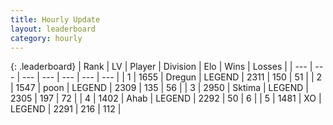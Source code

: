 ```yaml
---
title: Hourly Update
layout: leaderboard
category: hourly
---
```


{: .leaderboard}
| Rank | LV | Player | Division | Elo | Wins | Losses |
| --- | --- | --- | --- | --- | --- | --- |
| <span data-change="0">1</span> | 1655 | <span title="ID: 337810">Dregun</span> | LEGEND | <span data-change="0">2311</span> | <span data-change="0">150</span> | <span data-change="0">51</span> |
| <span data-change="0">2</span> | 1547 | <span title="ID: 540690">poon</span> | LEGEND | <span data-change="0">2309</span> | <span data-change="0">135</span> | <span data-change="0">56</span> |
| <span data-change="0">3</span> | 2950 | <span title="ID: 353063">Sktima</span> | LEGEND | <span data-change="0">2305</span> | <span data-change="0">197</span> | <span data-change="0">72</span> |
| <span data-change="0">4</span> | 1402 | <span title="ID: 402846">Ahab</span> | LEGEND | <span data-change="0">2292</span> | <span data-change="0">50</span> | <span data-change="0">6</span> |
| <span data-change="0">5</span> | 1481 | <span title="ID: 692745">XO</span> | LEGEND | <span data-change="0">2291</span> | <span data-change="0">216</span> | <span data-change="0">112</span> |